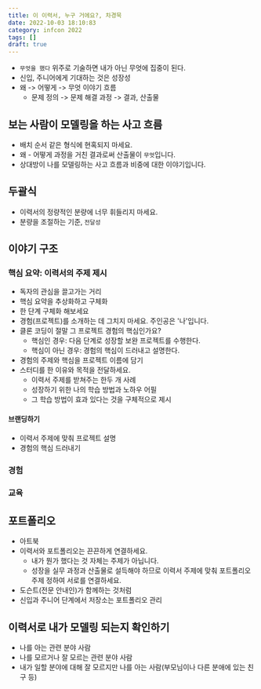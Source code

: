```yaml
---
title: 이 이력서, 누구 거에요?, 차경묵
date: 2022-10-03 18:10:83
category: infcon 2022
tags: []
draft: true
---
```


- `무엇을 했다` 위주로 기술하면 내가 아닌 무엇에 집중이 된다.
- 신입, 주니어에게 기대하는 것은 성장성
- 왜 -> 어떻게 -> 무엇 이야기 흐름
  - 문제 정의 -> 문제 해결 과정 -> 결과, 산출물

## 보는 사람이 모델링을 하는 사고 흐름

- 배치 순서 같은 형식에 현혹되지 마세요.
- 왜 - 어떻게 과정을 거친 결과로써 산출물이 `무엇`입니다.
- 상대방이 나를 모델링하는 사고 흐름과 비중에 대한 이야기입니다.

## 두괄식

- 이력서의 정량적인 분량에 너무 휘들리지 마세요.
- 분량을 조절하는 기준, `전달성`

## 이야기 구조

### 핵심 요약: 이력서의 주제 제시

- 독자의 관심을 끌고가는 거리
- 핵심 요약을 추상화하고 구체화
- 한 단계 구체화 해보세요
- 경험(프로젝트)를 소개하는 데 그치지 마세요. 주인공은 '나'입니다.
- 클론 코딩이 절말 그 프로젝트 경험의 핵심인가요?
  - 핵심인 경우: 다음 단계로 성장할 보완 프로젝트를 수행한다.
  - 핵심이 아닌 경우: 경험의 핵심이 드러내고 설명한다.
- 경험의 주제와 핵심을 프로젝트 이름에 담기
- 스터디를 한 이유와 목적을 전달하세요.
  - 이력서 주제를 받쳐주는 한두 개 사례
  - 성장하기 위한 나의 학습 방법과 노하우 어필
  - 그 학습 방법이 효과 있다는 것을 구체적으로 제시

#### 브랜딩하기

- 이력서 주제에 맞춰 프로젝트 설명
- 경험의 핵심 드러내기

### 경험

### 교육

## 포트폴리오

- 아트북
- 이력서와 포트폴리오는 끈끈하게 연결하세요.
  - 내가 뭔가 했다는 것 자체는 주제가 아닙니다.
  - 성장을 실무 과정과 산출물로 설득해야 하므로 이력서 주제에 맞춰 포트폴리오 주제 정하여 서로를 연결하세요.
- 도슨트(전문 안내인)가 함께하는 것처럼
- 신입과 주니어 단계에서 저장소는 포트폴리오 관리

## 이력서로 내가 모델링 되는지 확인하기

- 나를 아는 관련 분야 사람
- 나를 모르거나 잘 모르는 관련 분야 사람
- 내가 일할 분야에 대해 잘 모르지만 나를 아는 사람(부모님이나 다른 분애에 있는 친구 등)
